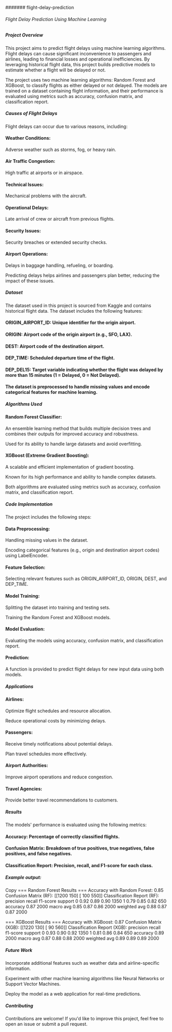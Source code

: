 ####### flight-delay-prediction
###### Flight Delay Prediction Using Machine Learning
##### Project Overview
This project aims to predict flight delays using machine learning algorithms. Flight delays can cause significant inconvenience to passengers and airlines, leading to financial losses and operational inefficiencies. By leveraging historical flight data, this project builds predictive models to estimate whether a flight will be delayed or not.

The project uses two machine learning algorithms: Random Forest and XGBoost, to classify flights as either delayed or not delayed. The models are trained on a dataset containing flight information, and their performance is evaluated using metrics such as accuracy, confusion matrix, and classification report.

##### Causes of Flight Delays
Flight delays can occur due to various reasons, including:

#### Weather Conditions:
Adverse weather such as storms, fog, or heavy rain.

#### Air Traffic Congestion: 
High traffic at airports or in airspace.

#### Technical Issues: 
Mechanical problems with the aircraft.

#### Operational Delays: 
Late arrival of crew or aircraft from previous flights.

#### Security Issues: 
Security breaches or extended security checks.

#### Airport Operations: 
Delays in baggage handling, refueling, or boarding.

Predicting delays helps airlines and passengers plan better, reducing the impact of these issues.

##### Dataset
The dataset used in this project is sourced from Kaggle and contains historical flight data. The dataset includes the following features:

#### ORIGIN_AIRPORT_ID: Unique identifier for the origin airport.

#### ORIGIN: Airport code of the origin airport (e.g., SFO, LAX).

#### DEST: Airport code of the destination airport.

#### DEP_TIME: Scheduled departure time of the flight.

#### DEP_DEL15: Target variable indicating whether the flight was delayed by more than 15 minutes (1 = Delayed, 0 = Not Delayed).

#### The dataset is preprocessed to handle missing values and encode categorical features for machine learning.

##### Algorithms Used
#### Random Forest Classifier:

An ensemble learning method that builds multiple decision trees and combines their outputs for improved accuracy and robustness.

Used for its ability to handle large datasets and avoid overfitting.

#### XGBoost (Extreme Gradient Boosting):

A scalable and efficient implementation of gradient boosting.

Known for its high performance and ability to handle complex datasets.

Both algorithms are evaluated using metrics such as accuracy, confusion matrix, and classification report.

##### Code Implementation
The project includes the following steps:

#### Data Preprocessing:

Handling missing values in the dataset.

Encoding categorical features (e.g., origin and destination airport codes) using LabelEncoder.

#### Feature Selection:

Selecting relevant features such as ORIGIN_AIRPORT_ID, ORIGIN, DEST, and DEP_TIME.

#### Model Training:

Splitting the dataset into training and testing sets.

Training the Random Forest and XGBoost models.

#### Model Evaluation:

Evaluating the models using accuracy, confusion matrix, and classification report.

#### Prediction:

A function is provided to predict flight delays for new input data using both models.

##### Applications
#### Airlines:

Optimize flight schedules and resource allocation.

Reduce operational costs by minimizing delays.

#### Passengers:

Receive timely notifications about potential delays.

Plan travel schedules more effectively.

#### Airport Authorities:

Improve airport operations and reduce congestion.

#### Travel Agencies:

Provide better travel recommendations to customers.

##### Results
The models' performance is evaluated using the following metrics:

#### Accuracy: Percentage of correctly classified flights.

#### Confusion Matrix: Breakdown of true positives, true negatives, false positives, and false negatives.

#### Classification Report: Precision, recall, and F1-score for each class.

##### Example output:

Copy
=== Random Forest Results ===
Accuracy with Random Forest: 0.85
Confusion Matrix (RF):
 [[1200  150]
  [ 100  550]]
Classification Report (RF):
               precision    recall  f1-score   support
           0       0.92      0.89      0.90      1350
           1       0.79      0.85      0.82       650
    accuracy                           0.87      2000
   macro avg       0.85      0.87      0.86      2000
weighted avg       0.88      0.87      0.87      2000

=== XGBoost Results ===
Accuracy with XGBoost: 0.87
Confusion Matrix (XGB):
 [[1220  130]
  [  90  560]]
Classification Report (XGB):
               precision    recall  f1-score   support
           0       0.93      0.90      0.92      1350
           1       0.81      0.86      0.84       650
    accuracy                           0.89      2000
   macro avg       0.87      0.88      0.88      2000
weighted avg       0.89      0.89      0.89      2000
##### Future Work
Incorporate additional features such as weather data and airline-specific information.

Experiment with other machine learning algorithms like Neural Networks or Support Vector Machines.

Deploy the model as a web application for real-time predictions.

##### Contributing
Contributions are welcome! If you'd like to improve this project, feel free to open an issue or submit a pull request. 

